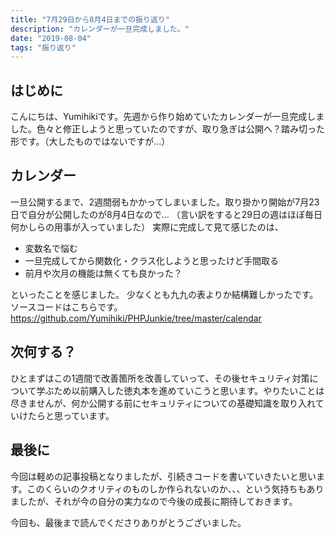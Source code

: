 ```yaml
---
title: "7月29日から8月4日までの振り返り"
description: "カレンダーが一旦完成しました。"
date: "2019-08-04"
tags: "振り返り"
---
```


## はじめに

こんにちは、Yumihikiです。先週から作り始めていたカレンダーが一旦完成しました。色々と修正しようと思っていたのですが、取り急ぎは公開へ？踏み切った形です。（大したものではないですが…）

## カレンダー

一旦公開するまで、2週間弱もかかってしまいました。取り掛かり開始が7月23日で自分が公開したのが8月4日なので…
（言い訳をすると29日の週はほぼ毎日何かしらの用事が入っていました）
実際に完成して見て感じたのは、

- 変数名で悩む
- 一旦完成してから関数化・クラス化しようと思ったけど手間取る
- 前月や次月の機能は無くても良かった？

といったことを感じました。
少なくとも九九の表よりか結構難しかったです。
ソースコードはこちらです。https://github.com/Yumihiki/PHPJunkie/tree/master/calendar

## 次何する？

ひとまずはこの1週間で改善箇所を改善していって、その後セキュリティ対策について学ぶため以前購入した徳丸本を進めていこうと思います。やりたいことは尽きませんが、何か公開する前にセキュリティについての基礎知識を取り入れていけたらと思っています。

## 最後に

今回は軽めの記事投稿となりましたが、引続きコードを書いていきたいと思います。このくらいのクオリティのものしか作られないのか、、、という気持ちもありましたが、それが今の自分の実力なので今後の成長に期待しておきます。

今回も、最後まで読んでくださりありがとうございました。
